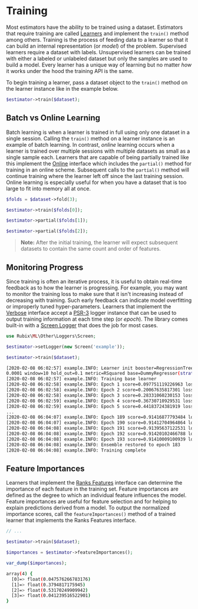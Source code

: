 # Training
Most estimators have the ability to be trained using a dataset. Estimators that require training are called [Learners](learner.md) and implement the `train()` method among others. Training is the process of feeding data to a learner so that it can build an internal representation (or *model*) of the problem. Supervised learners require a dataset with labels. Unsupervised learners can be trained with either a labeled or unlabeled dataset but only the samples are used to build a model. Every learner has a unique way of learning but no matter *how* it works under the hood the training API is the same.

To begin training a learner, pass a dataset object to the `train()` method on the learner instance like in the example below.

```php
$estimator->train($dataset);
```

## Batch vs Online Learning
Batch learning is when a learner is trained in full using only one dataset in a single session. Calling the `train()` method on a learner instance is an example of batch learning. In contrast, *online* learning occurs when a learner is trained over multiple sessions with multiple datasets as small as a single sample each. Learners that are capable of being partially trained like this implement the [Online](online.md) interface which includes the `partial()` method for training in an online scheme. Subsequent calls to the `partial()` method will continue training where the learner left off since the last training session. Online learning is especially useful for when you have a dataset that is too large to fit into memory all at once.

```php
$folds = $dataset->fold(3);

$estimator->train($folds[0]);

$estimator->partial($folds[1]);

$estimator->partial($folds[2]);
```

> **Note:** After the initial training, the learner will expect subsequent datasets to contain the same count and order of features.

## Monitoring Progress
Since training is often an iterative process, it is useful to obtain real-time feedback as to how the learner is progressing. For example, you may want to monitor the training loss to make sure that it isn't increasing instead of decreasing with training. Such early feedback can indicate model overfitting or improperly tuned hyper-parameters. Learners that implement the [Verbose](verbose.md) interface accept a [PSR-3](https://www.php-fig.org/psr/psr-3/) logger instance that can be used to output training information at each time step (or *epoch*). The library comes built-in with a [Screen Logger](other/loggers/screen.md) that does the job for most cases.

```php
use Rubix\ML\Other\Loggers\Screen;

$estimator->setLogger(new Screen('example'));

$estimator->train($dataset);
```

```sh
[2020-02-08 06:02:57] example.INFO: Learner init booster=RegressionTree(max_depth=4 max_leaf_size=3 max_features=null min_purity_increase=1.0E-7) rate=0.1 ratio=0.5 estimators=1000 min_change=
0.0001 window=10 hold_out=0.1 metric=RSquared base=DummyRegressor(strategy=Mean)
[2020-02-08 06:02:57] example.INFO: Training base learner
[2020-02-08 06:02:58] example.INFO: Epoch 1 score=0.097751119226963 loss=6281265049.8042
[2020-02-08 06:02:58] example.INFO: Epoch 2 score=0.20067635817301 loss=5537137575.1759
[2020-02-08 06:02:58] example.INFO: Epoch 3 score=0.28331060230153 loss=4869582841.9896
[2020-02-08 06:02:59] example.INFO: Epoch 4 score=0.36730710929531 loss=4370856640.0286
[2020-02-08 06:02:59] example.INFO: Epoch 5 score=0.44183724381919 loss=3869890119.1739
...
[2020-02-08 06:04:07] example.INFO: Epoch 189 score=0.91416877793484 loss=192224708.33229
[2020-02-08 06:04:07] example.INFO: Epoch 190 score=0.91412704964864 loss=191766700.22592
[2020-02-08 06:04:08] example.INFO: Epoch 191 score=0.91395637122531 loss=191053995.23096
[2020-02-08 06:04:08] example.INFO: Epoch 192 score=0.91420102466788 loss=189569206.71289
[2020-02-08 06:04:08] example.INFO: Epoch 193 score=0.91410009100939 loss=188312560.73359
[2020-02-08 06:04:08] example.INFO: Ensemble restored to epoch 183
[2020-02-08 06:04:08] example.INFO: Training complete
```

## Feature Importances
Learners that implement the [Ranks Features](ranks-features.md) interface can determine the importance of each feature in the training set. Feature importances are defined as the degree to which an individual feature influences the model. Feature importances are useful for feature selection and for helping to explain predictions derived from a model. To output the normalized importance scores, call the `featureImportances()` method of a trained learner that implements the Ranks Features interface.

```php
// ...

$estimator->train($dataset);

$importances = $estimator->featureImportances();

var_dump($importances);
```

```sh
array(4) {
  [0]=> float(0.047576266783176)
  [1]=> float(0.3794817175945)
  [2]=> float(0.53170249909942)
  [3]=> float(0.041239516522901)
}
```